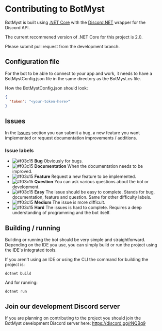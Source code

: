 # Contributing to BotMyst
BotMyst is built using <a href="www.microsoft.com/net/core">.NET Core</a> with the <a href="https://github.com/RogueException/Discord.Net">Discord.NET</a> wrapper for the Discord API.

The current recommened version of .NET Core for this project is 2.0.

Please submit pull request from the development branch.

## Configuration file
For the bot to be able to connect to your app and work, it needs to have a BotMystConfig.json file in the same directory as the BotMyst.cs file.

How the BotMystConfig.json should look:
```json
{
  "token": "<your-token-here>"
}
```

## Issues
In the <a href="https://github.com/LeonLaci/BotMyst/issues">Issues</a> section you can submit a bug, a new feature you want implemented or request documentation improvements / additions.

### Issue labels
* ![#f03c15](https://placehold.it/15/B91315/000000?text=+) **Bug** Obviously for bugs.
* ![#f03c15](https://placehold.it/15/2176D9/000000?text=+) **Documentation** When the documentation needs to be improved.
* ![#f03c15](https://placehold.it/15/673BB5/000000?text=+) **Feature** Request a new feature to be implemented.
* ![#f03c15](https://placehold.it/15/5F7C8A/000000?text=+) **Question** You can ask various questions about the bot or development.
* ![#f03c15](https://placehold.it/15/4AAE52/000000?text=+) **Easy** The issue should be easy to complete. Stands for bug, documentation, feature and question. Same for other difficulty labels.
* ![#f03c15](https://placehold.it/15/FEEA41/000000?text=+) **Medium** The issue is more difficult.
* ![#f03c15](https://placehold.it/15/E55006/000000?text=+) **Hard** The issues is hard to complete. Requires a deep understanding of programming and the bot itself.

## Building / running
Building or running the bot should be very simple and straightforward. Depending on the IDE you use, you can simply build or run the project using the IDE's integrated tools.

If you aren't using an IDE or using the CLI the command for building the project is:
```
dotnet build
```
And for running:
```
dotnet run
```

## Join our development Discord server
If you are planning on contributing to the project you should join the BotMyst development Discord server here: https://discord.gg/rNQBq9
